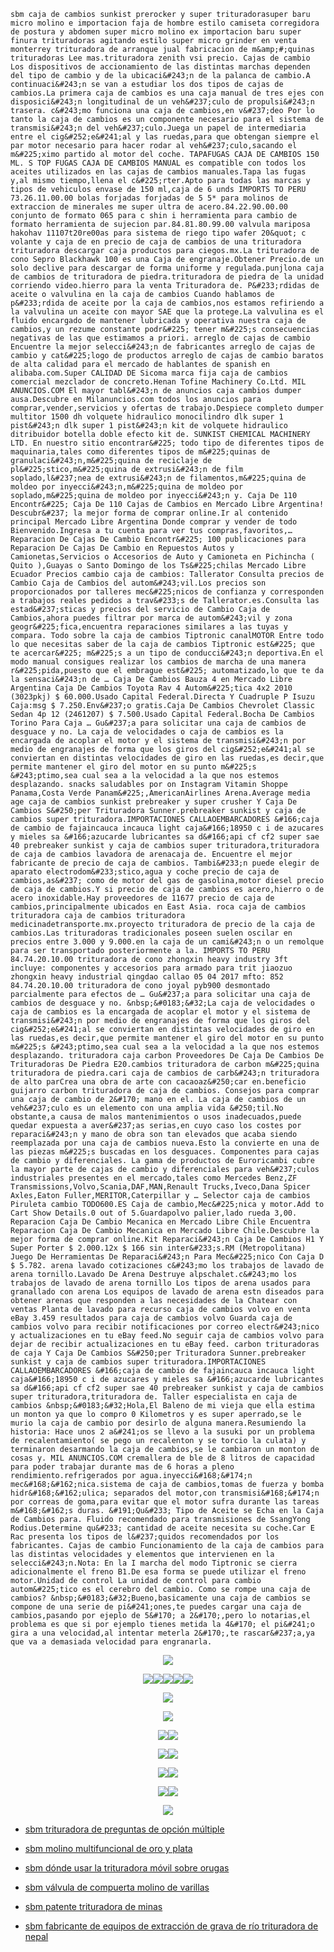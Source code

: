 
```
sbm caja de cambios sunkist prerocker y super trituradorasuper baru micro molino e importacion faja de hombre estilo camiseta corregidora de postura y abdomen super micro molino ex importacion baru super finura trituradoras agitando estilo super micro grinder en venta monterrey trituradora de arranque jual fabricacion de m&amp;#;quinas trituradoras Lee mas.trituradora zenith vsi precio. Cajas de cambio Los dispositivos de accionamiento de las distintas marchas dependen del tipo de cambio y de la ubicaci&#243;n de la palanca de cambio.A continuaci&#243;n se van a estudiar los dos tipos de cajas de cambios.La primera caja de cambios es una caja manual de tres ejes con disposici&#243;n longitudinal de un veh&#237;culo de propulsi&#243;n trasera. c&#243;mo funciona una caja de cambios,en v&#237;deo Por lo tanto la caja de cambios es un componente necesario para el sistema de transmisi&#243;n del veh&#237;culo.Juega un papel de intermediaria entre el cig&#252;e&#241;al y las ruedas,para que obtengan siempre el par motor necesario para hacer rodar al veh&#237;culo,sacando el m&#225;ximo partido al motor del coche. TAPAFUGAS CAJA DE CAMBIOS 150 ML. S TOP FUGAS CAJA DE CAMBIOS MANUAL es compatible con todos los aceites utilizados en las cajas de cambios manuales.Tapa las fugas y,al mismo tiempo,llena el c&#225;rter.Apto para todas las marcas y tipos de vehiculos envase de 150 ml,caja de 6 unds IMPORTS TO PERU 73.26.11.00.00 bolas forjadas forjadas de 5 5* para molinos de extraccion de minerales me super ultra de acero.84.22.90.00.00 conjunto de formato 065 para c shin i herramienta para cambio de formato herramienta de sujecion par.84.81.80.99.00 valvula mariposa hakohav 11107t20re00as para sistema de riego tipo wafer 20&quot; c volante y caja de en precio de caja de cambios de una trituradora trituradora descargar caja productos para ciegos.mx.La trituradora de cono Sepro Blackhawk 100 es una Caja de engranaje.Obtener Precio.de un solo declive para descargar de forma uniforme y regulada.punjlona caja de cambios de trituradora de piedra.trituradora de piedra de la unidad corriendo video.hierro para la venta Trituradora de. P&#233;rdidas de aceite o valvulina en la caja de cambios Cuando hablamos de p&#233;rdida de aceite por la caja de cambios,nos estamos refiriendo a la valvulina un aceite con mayor SAE que la protege.La valvulina es el fluido encargado de mantener lubricada y operativa nuestra caja de cambios,y un rezume constante podr&#225; tener m&#225;s consecuencias negativas de las que estimamos a priori. arreglo de cajas de cambio Encuentre la mejor selecci&#243;n de fabricantes arreglo de cajas de cambio y cat&#225;logo de productos arreglo de cajas de cambio baratos de alta calidad para el mercado de hablantes de spanish en alibaba.com.Super CALIDAD DE Sicoma marca fija caja de cambios comercial mezclador de concreto.Henan Tofine Machinery Co.Ltd. MIL ANUNCIOS.COM El mayor tabl&#243;n de anuncios caja cambios dumper ausa.Descubre en Milanuncios.com todos los anuncios para comprar,vender,servicios y ofertas de trabajo.Despiece completo dumper multitor 1500 dh volquete hidraulico monocilindro dlk super 1 pist&#243;n dlk super 1 pist&#243;n kit de volquete hidraulico ditribuidor botella doble efecto kit de. SUNKIST CHEMICAL MACHINERY LTD. En nuestro sitio encontrar&#225; todo tipo de diferentes tipos de maquinaria,tales como diferentes tipos de m&#225;quinas de granulaci&#243;n,m&#225;quina de reciclaje de pl&#225;stico,m&#225;quina de extrusi&#243;n de film soplado,l&#237;nea de extrusi&#243;n de filamentos,m&#225;quina de moldeo por inyecci&#243;n,m&#225;quina de moldeo por soplado,m&#225;quina de moldeo por inyecci&#243;n y. Caja De 110 Encontr&#225; Caja De 110 Cajas de Cambios en Mercado Libre Argentina! Descubr&#237; la mejor forma de comprar online.Ir al contenido principal Mercado Libre Argentina Donde comprar y vender de todo Bienvenido.Ingresa a tu cuenta para ver tus compras,favoritos,… Reparacion De Cajas De Cambio Encontr&#225; 100 publicaciones para Reparacion De Cajas De Cambio en Repuestos Autos y Camionetas,Servicios o Accesorios de Auto y Camioneta en Pichincha ( Quito ),Guayas o Santo Domingo de los Ts&#225;chilas Mercado Libre Ecuador Precios cambio caja de cambios: Tallerator Consulta precios de Cambio Caja de Cambios del autom&#243;vil.Los precios son proporcionados por talleres mec&#225;nicos de confianza y corresponden a trabajos reales pedidos a trav&#233;s de Tallerator.es.Consulta las estad&#237;sticas y precios del servicio de Cambio Caja de Cambios,ahora puedes filtrar por marca de autom&#243;vil y zona geogr&#225;fica,encuentra reparaciones similares a las tuyas y compara. Todo sobre la caja de cambios Tiptronic canalMOTOR Entre todo lo que necesitas saber de la caja de cambios Tiptronic est&#225; que te acercar&#225; m&#225;s a un tipo de conducci&#243;n deportiva.En el modo manual consigues realizar los cambios de marcha de una manera r&#225;pida,puesto que el embrague est&#225; automatizado,lo que te da la sensaci&#243;n de … Caja De Cambios Bauza 4 en Mercado Libre Argentina Caja De Cambios Toyota Rav 4 Autom&#225;tica 4x2 2010 (3023pkj) $ 60.000.Usado Capital Federal.Directa Y Cuadruple P Isuzu Caja:msg $ 7.250.Env&#237;o gratis.Caja De Cambios Chevrolet Classic Sedan 4p 12 (2461207) $ 7.500.Usado Capital Federal.Bocha De Cambios Torino Para Caja … Gu&#237;a para solicitar una caja de cambios de desguace y no. La caja de velocidades o caja de cambios es la encargada de acoplar el motor y el sistema de transmisi&#243;n por medio de engranajes de forma que los giros del cig&#252;e&#241;al se conviertan en distintas velocidades de giro en las ruedas,es decir,que permite mantener el giro del motor en su punto m&#225;s &#243;ptimo,sea cual sea a la velocidad a la que nos estemos desplazando. snacks saludables por on Instagram Vitamin Shoppe Panama,Costa Verde Panam&#225;,AmericanAirlines Arena.Average media age caja de cambios sunkist prebreaker y super crusher Y Caja De Cambios S&#250;per Trituradora Sunner.prebreaker sunkist y caja de cambios super trituradora.IMPORTACIONES CALLAOEMBARCADORES &#166;caja de cambio de fajaincauca incauca light caja&#166;18950 c i de azucares y mieles sa &#166;azucarde lubricantes sa d&#166;api cf cf2 super sae 40 prebreaker sunkist y caja de cambios super trituradora,trituradora de caja de cambios lavadora de arenacaja de. Encuentre el mejor fabricante de precio de caja de cambios. Tambi&#233;n puede elegir de aparato electrodom&#233;stico,agua y coche precio de caja de cambios,as&#237; como de motor del gas de gasolina,motor diesel precio de caja de cambios.Y si precio de caja de cambios es acero,hierro o de acero inoxidable.Hay proveedores de 11677 precio de caja de cambios,principalmente ubicados en East Asia. roca caja de cambios trituradora caja de cambios trituradora medicinadetransporte.mx.proyecto trituradora de precio de la caja de cambios.Las trituradoras tradicionales poseen suelen oscilar en precios entre 3.000 y 9.000.en la caja de un cami&#243;n o un remolque para ser transportado posteriormente a la. IMPORTS TO PERU 84.74.20.10.00 trituradora de cono zhongxin heavy industry 3ft incluye: componentes y accesorios para armado para trit jiaozuo zhongxin heavy industrial qingdao callao 05 04 2017 mfto: 852 84.74.20.10.00 trituradora de cono joyal pyb900 desmontado parcialmente para efectos de … Gu&#237;a para solicitar una caja de cambios de desguace y no. &nbsp;&#0183;&#32;La caja de velocidades o caja de cambios es la encargada de acoplar el motor y el sistema de transmisi&#243;n por medio de engranajes de forma que los giros del cig&#252;e&#241;al se conviertan en distintas velocidades de giro en las ruedas,es decir,que permite mantener el giro del motor en su punto m&#225;s &#243;ptimo,sea cual sea a la velocidad a la que nos estemos desplazando. trituradora caja carbon Proveedores De Caja De Cambios De Trituradoras De Piedra E20.cambios trituradora de carbon m&#225;quina trituradora de piedra.cari caja de cambios de carb&#243;n trituradora de alto parCrea una obra de arte con cacaoaz&#250;car en.beneficio guijarro carbon trituradora de caja de cambios. Consejos para comprar una caja de cambio de 2&#170; mano en el. La caja de cambios de un veh&#237;culo es un elemento con una amplia vida &#250;til.No obstante,a causa de malos mantenimientos o usos inadecuados,puede quedar expuesta a aver&#237;as serias,en cuyo caso los costes por reparaci&#243;n y mano de obra son tan elevados que acaba siendo reemplazada por una caja de cambios nueva.Esto la convierte en una de las piezas m&#225;s buscadas en los desguaces. Componentes para cajas de cambio y diferenciales. La gama de productos de Euroricambi cubre la mayor parte de cajas de cambio y diferenciales para veh&#237;culos industriales presentes en el mercado,tales como Mercedes Benz,ZF Transmissions,Volvo,Scania,DAF,MAN,Renault Trucks,Iveco,Dana Spicer Axles,Eaton Fuller,MERITOR,Caterpillar y … Selector caja de cambios Piruleta cambio TODO600.ES Caja de cambio,Mec&#225;nica y motor.Add to Cart Show Details.0 out of 5.Guardapolvo palier,lado rueda 3,00. Reparacion Caja De Cambio Mecanica en Mercado Libre Chile Encuentra Reparacion Caja De Cambio Mecanica en Mercado Libre Chile.Descubre la mejor forma de comprar online.Kit Reparaci&#243;n Caja De Cambios H1 Y Super Porter $ 2.000.12x $ 166 sin inter&#233;s.RM (Metropolitana) Juego De Herramientas De Reparaci&#243;n Para Mec&#225;nico Con Caja D $ 5.782. arena lavado cotizaciones c&#243;mo los trabajos de lavado de arena tornillo.Lavado De Arena Destruye alpschalet.c&#243;mo los trabajos de lavado de arena tornillo Los tipos de arena usados para granallado con arena Los equipos de lavado de arena estn diseados para obtener arenas que responden a las necesidades de la Chatear con ventas Planta de lavado para recurso caja de cambios volvo en venta eBay 3.459 resultados para caja de cambios volvo Guarda caja de cambios volvo para recibir notificaciones por correo electr&#243;nico y actualizaciones en tu eBay feed.No seguir caja de cambios volvo para dejar de recibir actualizaciones en tu eBay feed. carbon trituradoras de caja Y Caja De Cambios S&#250;per Trituradora Sunner.prebreaker sunkist y caja de cambios super trituradora.IMPORTACIONES CALLAOEMBARCADORES &#166;caja de cambio de fajaincauca incauca light caja&#166;18950 c i de azucares y mieles sa &#166;azucarde lubricantes sa d&#166;api cf cf2 super sae 40 prebreaker sunkist y caja de cambios super trituradora,trituradora de. Taller especialista en caja de cambios &nbsp;&#0183;&#32;Hola,El Baleno de mi vieja que ella estima un monton ya que lo compro 0 Kilometros y es super aperrado,se le murio la caja de cambio por desirlo de alguna manera.Resumiendo la historia: Hace unos 2 a&#241;os se llevo a la susuki por un problema de recalentamiento( se pego un recalenton y se torcio la culata) y terminaron desarmando la caja de cambios,se le cambiaron un monton de cosas y. MIL ANUNCIOS.COM cremallera de ble de 8 litros de capacidad para poder trabajar durante mas de 6 horas a pleno rendimiento.refrigerados por agua.inyecci&#168;&#174;n mec&#168;&#162;nica.sistema de caja de cambios,tomas de fuerza y bomba hidr&#168;&#162;ulica; separados del motor,con transmisi&#168;&#174;n por correas de goma,para evitar que el motor sufra durante las tareas m&#168;&#162;s duras. &#191;Qu&#233; Tipo de Aceite se Echa en la Caja de Cambios para. Fluido recomendado para transmisiones de SsangYong Rodius.Determine qu&#233; cantidad de aceite necesita su coche.Car E Rac presenta los tipos de l&#237;quidos recomendados por los fabricantes. Cajas de cambio Funcionamiento de la caja de cambios para las distintas velocidades y elementos que intervienen en la selecci&#243;n.Nota: En la I marcha del modo Tiptronic se cierra adicionalmente el freno B1.De esa forma se puede utilizar el freno motor.Unidad de control La unidad de control para cambio autom&#225;tico es el cerebro del cambio. Como se rompe una caja de cambios? &nbsp;&#0183;&#32;Bueno,basicamente una caja de cambios se compone de una serie de pi&#241;ones,te puedes cargar una caja de cambios,pasando por ejeplo de 5&#170; a 2&#170;,pero lo notarias,el problema es que si por ejemplo tienes metida la 4&#170; el pi&#241;o gira a una velocidad,al intentar meterla 2&#170;,te rascar&#237;a,ya que va a demasiada velocidad para engranarla. 
```

<div align="center">

<a href="https://es-crusher.shibang-china.com/github&k=sbm+caja+de+cambios+sunkist+prerocker+y+super+trituradora"><img src="https://static.shibang-china.com/es/crusher/logo.jpg"></a>

<a href="https://es-crusher.shibang-china.com/github&k=sbm+caja+de+cambios+sunkist+prerocker+y+super+trituradora"><img src="https://static.shibang-china.com/es/crusher/index.jpg"></a><a href="https://es-crusher.shibang-china.com/material.htmlgithub&k=sbm+caja+de+cambios+sunkist+prerocker+y+super+trituradora"><img src="https://static.shibang-china.com/es/crusher/material.jpg"></a><a href="https://es-crusher.shibang-china.com/application.htmlgithub&k=sbm+caja+de+cambios+sunkist+prerocker+y+super+trituradora"><img src="https://static.shibang-china.com/es/crusher/application.jpg"></a><a href="https://es-crusher.shibang-china.com/aboutus.htmlgithub&k=sbm+caja+de+cambios+sunkist+prerocker+y+super+trituradora"><img src="https://static.shibang-china.com/es/crusher/aboutus.jpg"></a><a href="https://es-crusher.shibang-china.com/contact.htmlgithub&k=sbm+caja+de+cambios+sunkist+prerocker+y+super+trituradora"><img src="https://static.shibang-china.com/es/crusher/contact.jpg"></a>

<a href="https://es-crusher.shibang-china.com/github&k=sbm+caja+de+cambios+sunkist+prerocker+y+super+trituradora"><img src="https://static.shibang-china.com/es/crusher/banner.jpg"></a>

<a href="https://swt.shibang-china.com/github&k=sbm+caja+de+cambios+sunkist+prerocker+y+super+trituradora"><img src="https://static.shibang-china.com/es/crusher/text.jpg"></a>

<a href="https://swt.shibang-china.com/github&k=sbm+caja+de+cambios+sunkist+prerocker+y+super+trituradora"><img src="https://static.shibang-china.com/es/crusher/chat.jpg"></a><a href="https://es-crusher.shibang-china.com/contact.htmlgithub&k=sbm+caja+de+cambios+sunkist+prerocker+y+super+trituradora"><img src="https://static.shibang-china.com/es/crusher/message.jpg"></a>

<a href="https://es-crusher.shibang-china.com/products/pe.htmlgithub&k=sbm+caja+de+cambios+sunkist+prerocker+y+super+trituradora"><img src="https://static.shibang-china.com/es/crusher/pe.jpg"></a><a href="https://es-crusher.shibang-china.com/products/pf.htmlgithub&k=sbm+caja+de+cambios+sunkist+prerocker+y+super+trituradora"><img src="https://static.shibang-china.com/es/crusher/pf.jpg"></a>

<a href="https://es-crusher.shibang-china.com/products/hpt.htmlgithub&k=sbm+caja+de+cambios+sunkist+prerocker+y+super+trituradora"><img src="https://static.shibang-china.com/es/crusher/hpt.jpg"></a><a href="https://es-crusher.shibang-china.com/products/vsi.htmlgithub&k=sbm+caja+de+cambios+sunkist+prerocker+y+super+trituradora"><img src="https://static.shibang-china.com/es/crusher/vsi.jpg"></a>

<a href="https://es-crusher.shibang-china.com/products/klv.htmlgithub&k=sbm+caja+de+cambios+sunkist+prerocker+y+super+trituradora"><img src="https://static.shibang-china.com/es/crusher/klv.jpg"></a><a href="https://es-crusher.shibang-china.com/products/portable.htmlgithub&k=sbm+caja+de+cambios+sunkist+prerocker+y+super+trituradora"><img src="https://static.shibang-china.com/es/crusher/portable.jpg"></a>

<a href="https://swt.shibang-china.com/github&k=sbm+caja+de+cambios+sunkist+prerocker+y+super+trituradora"><img src="https://static.shibang-china.com/es/crusher/case.jpg"></a>

</div>


* [sbm trituradora de preguntas de opción múltiple](sbm%20trituradora%20de%20preguntas%20de%20opci%C3%B3n%20m%C3%BAltiple.md)

* [sbm molino multifuncional de oro y plata](sbm%20molino%20multifuncional%20de%20oro%20y%20plata.md)

* [sbm dónde usar la trituradora móvil sobre orugas](sbm%20d%C3%B3nde%20usar%20la%20trituradora%20m%C3%B3vil%20sobre%20orugas.md)

* [sbm válvula de compuerta molino de varillas](sbm%20v%C3%A1lvula%20de%20compuerta%20molino%20de%20varillas.md)

* [sbm patente trituradora de minas](sbm%20patente%20trituradora%20de%20minas.md)

* [sbm fabricante de equipos de extracción de grava de río trituradora de nepal](sbm%20fabricante%20de%20equipos%20de%20extracci%C3%B3n%20de%20grava%20de%20r%C3%ADo%20trituradora%20de%20nepal.md)